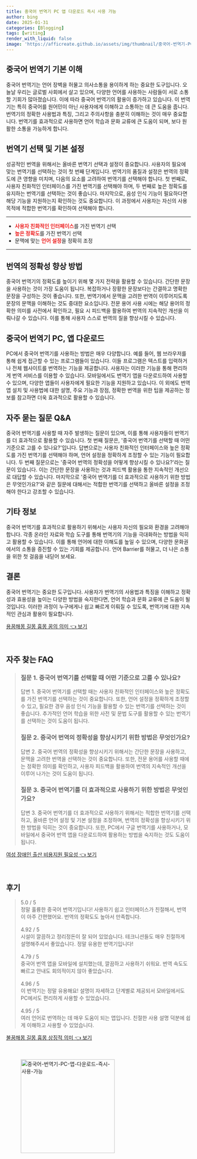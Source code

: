 ```yaml
---
title: 중국어 번역기 PC 앱 다운로드 즉시 사용 가능
author: bing
date: 2025-01-31
categories: [Blogging]
tags: [writing]
render_with_liquid: false
image: 'https://afficreate.github.io/assets/img/thumbnail/중국어-번역기-PC-앱-다운로드-즉시-사용-가능.webp'
---
```



<h2 id='중국어_번역기_이해'>중국어 번역기 기본 이해</h2>

<p>중국어 번역기는 언어 장벽을 허물고 의사소통을 용이하게 하는 중요한 도구입니다. 오늘날 우리는 글로벌 사회에서 살고 있으며, 다양한 언어를 사용하는 사람들이 서로 소통할 기회가 많아졌습니다. 이에 따라 중국어 번역기의 활용이 증가하고 있습니다. 이 번역기는 특히 중국어를 원어민이 아닌 사용자에게 이해하고 소통하는 데 큰 도움을 줍니다. 번역기의 정확한 사용법과 특징, 그리고 주의사항을 충분히 이해하는 것이 매우 중요합니다. 번역기를 효과적으로 사용하면 언어 학습과 문화 교류에 큰 도움이 되며, 보다 원활한 소통을 가능하게 합니다.</p>

<h2 id='번역기_선택_및_기본_설정'>번역기 선택 및 기본 설정</h2>

<p>성공적인 번역을 위해서는 올바른 번역기 선택과 설정이 중요합니다. 사용자의 필요에 맞는 번역기를 선택하는 것이 첫 번째 단계입니다. 번역기의 품질과 설정은 번역의 정확도에 큰 영향을 미치며, 다음의 요소를 고려하여 번역기를 선택해야 합니다. 첫 번째로, 사용자 친화적인 인터페이스를 가진 번역기를 선택해야 하며, 두 번째로 높은 정확도를 유지하는 번역기를 선택하는 것이 좋습니다. 마지막으로, 음성 인식 기능이 필요하다면 해당 기능을 지원하는지 확인하는 것도 중요합니다. 이 과정에서 사용자는 자신의 사용 목적에 적합한 번역기를 확인하여 선택해야 합니다.</p>

<hr />

<ul>
    <li><b><span style="color: #ee2323;">사용자 친화적인 인터페이스</span></b>를 가진 번역기 선택</li>
    <li><b><span style="color: #ee2323;">높은 정확도</span></b>를 가진 번역기 선택</li>
    <li>문맥에 맞는 <b><span style="color: #ee2323;">언어 설정</span></b>을 정확히 조정</li>
</ul>

<hr />

<h2 id='번역의_정확성_향상_방법'>번역의 정확성 향상 방법</h2>

<p>중국어 번역기의 정확도를 높이기 위해 몇 가지 전략을 활용할 수 있습니다. 간단한 문장을 사용하는 것이 가장 도움이 됩니다. 복잡하거나 장황한 문장보다는 간결하고 명확한 문장을 구성하는 것이 좋습니다. 또한, 번역기에서 문맥을 고려한 번역이 이루어지도록 문장의 문맥을 이해하는 것도 중대한 요소입니다. 전문 용어 사용 시에는 해당 용어의 정확한 의미를 사전에서 확인하고, 필요 시 피드백을 활용하여 번역의 지속적인 개선을 이뤄나갈 수 있습니다. 이를 통해 사용자 스스로 번역의 질을 향상시킬 수 있습니다.</p>

<h2 id='중국어_번역기_PC_앱_다운로드'>중국어 번역기 PC, 앱 다운로드</h2>

<p>PC에서 중국어 번역기를 사용하는 방법은 매우 다양합니다. 예를 들어, 웹 브라우저를 통해 쉽게 접근할 수 있는 프로그램들이 있습니다. 이들 프로그램은 텍스트를 입력하거나 전체 웹사이트를 번역하는 기능을 제공합니다. 사용자는 이러한 기능을 통해 편리하게 번역 서비스를 이용할 수 있습니다. 모바일에서도 번역기 앱을 다운로드하여 사용할 수 있으며, 다양한 앱들이 사용자에게 필요한 기능을 지원하고 있습니다. 이 외에도 번역 앱 설치 및 사용법에 대한 설명, 주요 기능과 장점, 정확한 번역을 위한 팁을 제공하는 정보를 참고하면 더욱 효과적으로 활용할 수 있습니다.</p>

<h2 id='자주_묻는_질문'>자주 묻는 질문 Q&A</h2>

<p>중국어 번역기를 사용할 때 자주 발생하는 질문이 있으며, 이를 통해 사용자들이 번역기를 더 효과적으로 활용할 수 있습니다. 첫 번째 질문은, '중국어 번역기를 선택할 때 어떤 기준으로 고를 수 있나요?'입니다. 답변으로는 사용자 친화적인 인터페이스와 높은 정확도를 가진 번역기를 선택해야 하며, 언어 설정을 정확하게 조정할 수 있는 기능이 필요합니다. 두 번째 질문으로는 '중국어 번역의 정확성을 어떻게 향상시킬 수 있나요?'라는 질문이 있습니다. 이는 간단한 문장을 사용하는 것과 피드백 활용을 통한 지속적인 개선으로 대답할 수 있습니다. 마지막으로 '중국어 번역기를 더 효과적으로 사용하기 위한 방법은 무엇인가요?'와 같은 질문에 대해서는 적합한 번역기를 선택하고 올바른 설정을 조정해야 한다고 강조할 수 있습니다.</p>

<h2 id='기타_정보'>기타 정보</h2>

<p>중국어 번역기를 효과적으로 활용하기 위해서는 사용자 자신의 필요와 환경을 고려해야 합니다. 각종 온라인 자료와 학습 도구를 통해 번역기의 기능을 극대화하는 방법을 익히고 활용할 수 있습니다. 이를 통해 언어에 대한 이해도를 높일 수 있으며, 다양한 문화권에서의 소통을 증진할 수 있는 기회를 제공합니다. 언어 Barrier를 허물고, 더 나은 소통을 위한 첫 걸음을 내딛어 보세요.</p>

<h2 id='결론'>결론</h2>

<p>중국어 번역기는 중요한 도구입니다. 사용자가 번역기의 사용법과 특징을 이해하고 정확성과 효용성을 높이는 다양한 방법을 숙지한다면, 언어 학습과 문화 교류에 큰 도움이 될 것입니다. 이러한 과정이 누구에게나 쉽고 빠르게 이뤄질 수 있도록, 번역기에 대한 지속적인 관심과 활용이 필요합니다.</p>


<p><a class="click-button" title="용꿈해몽 길몽 흉몽 꿈의 의미" href="https://afficreate.github.io/posts/%EC%9A%A9%EA%BF%88%ED%95%B4%EB%AA%BD-%EA%B8%B8%EB%AA%BD-%ED%9D%89%EB%AA%BD-%EA%BF%88%EC%9D%98-%EC%9D%98%EB%AF%B8/" rel="dofollow">용꿈해몽 길몽 흉몽 꿈의 의미 👈 보기</a></p><br>
<h2 id='자주_찾는_FAQ'>자주 찾는 FAQ</h2>
<div itemscope="" itemtype="https://schema.org/FAQPage"> 
<blockquote> 
<div itemscope="" itemprop="mainEntity" itemtype="https://schema.org/Question"> 
<h3 itemprop="name">질문 1. 중국어 번역기를 선택할 때 어떤 기준으로 고를 수 있나요?</h3> 
<div itemscope="" itemprop="acceptedAnswer" itemtype="https://schema.org/Answer"> 
<span itemprop="text"> 
<p>답변 1. 중국어 번역기를 선택할 때는 사용자 친화적인 인터페이스와 높은 정확도를 가진 번역기를 선택하는 것이 중요합니다. 또한, 언어 설정을 정확하게 조정할 수 있고, 필요한 경우 음성 인식 기능을 활용할 수 있는 번역기를 선택하는 것이 좋습니다. 추가적인 언어 학습을 위한 사전 및 문법 도구를 활용할 수 있는 번역기를 선택하는 것이 도움이 됩니다.</p> 
</span> 
</div> 
</div> 

<div itemscope="" itemprop="mainEntity" itemtype="https://schema.org/Question"> 
<h3 itemprop="name">질문 2. 중국어 번역의 정확성을 향상시키기 위한 방법은 무엇인가요?</h3> 
<div itemscope="" itemprop="acceptedAnswer" itemtype="https://schema.org/Answer"> 
<span itemprop="text"> 
<p>답변 2. 중국어 번역의 정확성을 향상시키기 위해서는 간단한 문장을 사용하고, 문맥을 고려한 번역을 선택하는 것이 중요합니다. 또한, 전문 용어를 사용할 때에는 정확한 의미를 확인하고, 사용자 피드백을 활용하여 번역의 지속적인 개선을 이루어 나가는 것이 도움이 됩니다.</p> 
</span> 
</div> 
</div> 

<div itemscope="" itemprop="mainEntity" itemtype="https://schema.org/Question"> 
<h3 itemprop="name">질문 3. 중국어 번역기를 더 효과적으로 사용하기 위한 방법은 무엇인가요?</h3> 
<div itemscope="" itemprop="acceptedAnswer" itemtype="https://schema.org/Answer"> 
<span itemprop="text"> 
<p>답변 3. 중국어 번역기를 더 효과적으로 사용하기 위해서는 적합한 번역기를 선택하고, 올바른 언어 설정 및 기본 설정을 조정하며, 번역의 정확성을 향상시키기 위한 방법을 익히는 것이 중요합니다. 또한, PC에서 구글 번역기를 사용하거나, 모바일에서 중국어 번역 앱을 다운로드하여 활용하는 방법을 숙지하는 것도 도움이 됩니다.</p> 
</span> 
</div> 
</div> 

</blockquote> 
</div>
<p><a class="click-button" title="여성 장애인 출산 비용지원 필요성" href="https://afficreate.github.io/posts/%EC%97%AC%EC%84%B1-%EC%9E%A5%EC%95%A0%EC%9D%B8-%EC%B6%9C%EC%82%B0-%EB%B9%84%EC%9A%A9%EC%A7%80%EC%9B%90-%ED%95%84%EC%9A%94%EC%84%B1/" rel="dofollow">여성 장애인 출산 비용지원 필요성 👈 보기</a></p><br>
<h2 id='후기'>후기</h2>
<div itemscope itemtype="https://schema.org/Product">
  <blockquote>
  <div itemprop="review" itemscope itemtype="https://schema.org/Review">
      <div itemprop="reviewRating" itemscope itemtype="https://schema.org/Rating"> <span itemprop="ratingValue">5.0</span> / <span itemprop="bestRating">5</span> </div>
      <span itemprop="reviewBody">정말 훌륭한 중국어 번역기입니다! 사용하기 쉽고 인터페이스가 친절해서, 번역이 아주 간편했어요. 번역의 정확도도 높아서 만족합니다.</span>
  </div>
  <br>
  <div itemprop="review" itemscope itemtype="https://schema.org/Review">
      <div itemprop="reviewRating" itemscope itemtype="https://schema.org/Rating"> <span itemprop="ratingValue">4.92</span> / <span itemprop="bestRating">5</span> </div>
      <span itemprop="reviewBody">시설이 깔끔하고 정리정돈이 잘 되어 있었습니다. 테크니션들도 매우 친절하게 설명해주셔서 좋았습니다. 정말 유용한 번역기입니다!</span>
  </div>
  <br>
  <div itemprop="review" itemscope itemtype="https://schema.org/Review">
      <div itemprop="reviewRating" itemscope itemtype="https://schema.org/Rating"> <span itemprop="ratingValue">4.79</span> / <span itemprop="bestRating">5</span> </div>
      <span itemprop="reviewBody">중국어 번역 앱을 모바일에 설치했는데, 깔끔하고 사용하기 쉬워요. 번역 속도도 빠르고 안내도 회의적이지 않아 좋았습니다.</span>
  </div>
  <br>
  <div itemprop="review" itemscope itemtype="https://schema.org/Review">
      <div itemprop="reviewRating" itemscope itemtype="https://schema.org/Rating"> <span itemprop="ratingValue">4.96</span> / <span itemprop="bestRating">5</span> </div>
      <span itemprop="reviewBody">이 번역기는 정말 유용해요! 설명이 자세하고 단계별로 제공되서 모바일에서도 PC에서도 편리하게 사용할 수 있었습니다.</span>
  </div>
  <br>
  <div itemprop="review" itemscope itemtype="https://schema.org/Review">
      <div itemprop="reviewRating" itemscope itemtype="https://schema.org/Rating"> <span itemprop="ratingValue">4.95</span> / <span itemprop="bestRating">5</span> </div>
      <span itemprop="reviewBody">여러 언어로 번역하는 데 매우 도움이 되는 앱입니다. 친절한 사용 설명 덕분에 쉽게 이해하고 사용할 수 있었습니다.</span>
  </div>
  </blockquote>
</div>
<p><a class="click-button" title="불꿈해몽 길몽 흉몽 상징적 의미" href="https://afficreate.github.io/posts/%EB%B6%88%EA%BF%88%ED%95%B4%EB%AA%BD-%EA%B8%B8%EB%AA%BD-%ED%9D%89%EB%AA%BD-%EC%83%81%EC%A7%95%EC%A0%81-%EC%9D%98%EB%AF%B8/" rel="dofollow">불꿈해몽 길몽 흉몽 상징적 의미 👈 보기</a></p><br>
<figure class="image"><img src="https://afficreate.github.io/assets/img/thumbnail/중국어-번역기-PC-앱-다운로드-즉시-사용-가능.webp" alt="중국어-번역기-PC-앱-다운로드-즉시-사용-가능" width="256" height="256"></figure>